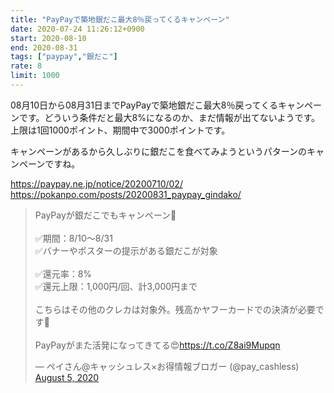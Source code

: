 ```yaml
---
title: "PayPayで築地銀だこ最大8％戻ってくるキャンペーン"
date: 2020-07-24 11:26:12+0900
start: 2020-08-10
end: 2020-08-31
tags: ["paypay","銀だこ"]
rate: 8
limit: 1000
---
```

08月10日から08月31日までPayPayで築地銀だこ最大8％戻ってくるキャンペーンです。どういう条件だと最大8%になるのか、まだ情報が出てないようです。上限は1回1000ポイント、期間中で3000ポイントです。

キャンペーンがあるから久しぶりに銀だこを食べてみようというパターンのキャンペーンですね。

https://paypay.ne.jp/notice/20200710/02/
https://pokanpo.com/posts/20200831_paypay_gindako/

<blockquote class="twitter-tweet"><p lang="ja" dir="ltr">PayPayが銀だこでもキャンペーン🐙<br><br>✅期間：8/10～8/31<br>✅バナーやポスターの提示がある銀だこが対象<br><br>✅還元率：8%<br>✅還元上限：1,000円/回、計3,000円まで<br><br>こちらはその他のクレカは対象外。残高かヤフーカードでの決済が必要です🤔<br><br>PayPayがまた活発になってきてる😍<a href="https://t.co/Z8ai9Mupqn">https://t.co/Z8ai9Mupqn</a></p>&mdash; ペイさん@キャッシュレス×お得情報ブロガー (@pay_cashless) <a href="https://twitter.com/pay_cashless/status/1290847936125915138?ref_src=twsrc%5Etfw">August 5, 2020</a></blockquote> <script async src="https://platform.twitter.com/widgets.js" charset="utf-8"></script>

